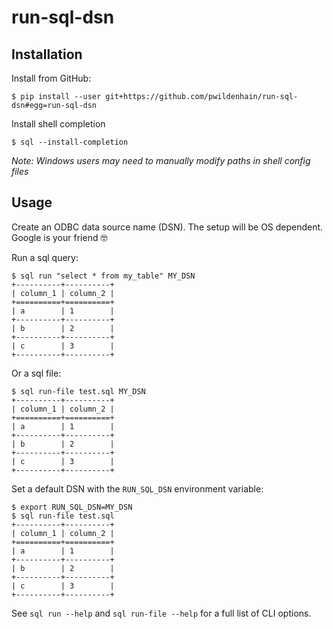 # run-sql-dsn

## Installation

Install from GitHub:

```
$ pip install --user git+https://github.com/pwildenhain/run-sql-dsn#egg=run-sql-dsn
```

Install shell completion

```
$ sql --install-completion
```

_Note: Windows users may need to manually modify paths in shell config files_

## Usage

Create an ODBC data source name (DSN). The setup will be OS dependent. Google is your friend :nerd_face:

Run a sql query:

```
$ sql run "select * from my_table" MY_DSN
+----------+----------+
| column_1 | column_2 |
+==========+==========+
| a        | 1        |
+----------+----------+
| b        | 2        |
+----------+----------+
| c        | 3        |
+----------+----------+
```

Or a sql file:

```
$ sql run-file test.sql MY_DSN
+----------+----------+
| column_1 | column_2 |
+==========+==========+
| a        | 1        |
+----------+----------+
| b        | 2        |
+----------+----------+
| c        | 3        |
+----------+----------+
```

Set a default DSN with the `RUN_SQL_DSN` environment variable:

```
$ export RUN_SQL_DSN=MY_DSN
$ sql run-file test.sql
+----------+----------+
| column_1 | column_2 |
+==========+==========+
| a        | 1        |
+----------+----------+
| b        | 2        |
+----------+----------+
| c        | 3        |
+----------+----------+
```

See `sql run --help` and `sql run-file --help` for a full list of CLI options.

